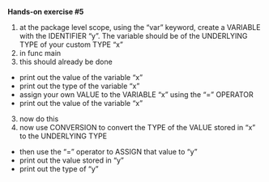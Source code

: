 **Hands-on exercise #5**
1. at the package level scope, using the “var” keyword, create a VARIABLE with the IDENTIFIER “y”. The variable should be of the UNDERLYING TYPE of your custom TYPE “x”	
2. in func main
1. this should already be done
* print out the value of the variable “x”
* print out the type of the variable “x”
* assign your own VALUE to the VARIABLE “x” using the “=” OPERATOR
* print out the value of the variable “x”       
3. now do this
1. now use CONVERSION to convert the TYPE of the VALUE stored in “x” to the UNDERLYING TYPE
* then use the “=” operator to ASSIGN that value to “y”
* print out the value stored in “y”
* print out the type of “y”
